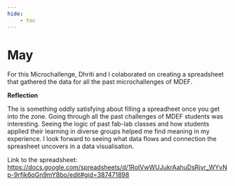 ```yaml
---
hide:
    - toc
---
```


# May

For this Microchallenge, Dhriti and I colaborated on creating a spreadsheet that gathered the data for all the past microchallenges of MDEF. 

**Reflection**

The is something oddly satisfying about filling a spreadheet once you get into the zone. Going through all the past challenges of MDEF students was interesting. Seeing the logic of past fab-lab classes and how students applied their learning in diverse groups helped me find meaning in my experience. I look forward to seeing what data flows and connection the spreasheet uncovers in a data visualisation. 

Link to the spreadsheet: https://docs.google.com/spreadsheets/d/1RoIVwWUJukrAahuDsRjvr_WYvNp-9rfjk6qGn9mY8bo/edit#gid=387471898 










